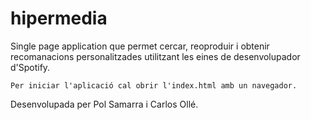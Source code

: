 # hipermedia

Single page application que permet cercar, reoproduir i obtenir recomanacions personalitzades utilitzant 
les eines de desenvolupador d'Spotify.
```
Per iniciar l'aplicació cal obrir l'index.html amb un navegador.
```
Desenvolupada per Pol Samarra i Carlos Ollé.
